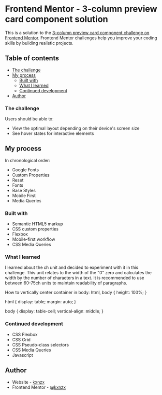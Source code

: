 # Frontend Mentor - 3-column preview card component solution

This is a solution to the [3-column preview card component challenge on Frontend Mentor](https://www.frontendmentor.io/challenges/3column-preview-card-component-pH92eAR2-). Frontend Mentor challenges help you improve your coding skills by building realistic projects.

## Table of contents

- [The challenge](#the-challenge)
- [My process](#my-process)
  - [Built with](#built-with)
  - [What I learned](#what-i-learned)
  - [Continued development](#continued-development)
- [Author](#author)

### The challenge

Users should be able to:

- View the optimal layout depending on their device's screen size
- See hover states for interactive elements

## My process

In chronological order:

- Google Fonts
- Custom Properties
- Reset
- Fonts
- Base Styles
- Mobile First
- Media Queries

### Built with

- Semantic HTML5 markup
- CSS custom properties
- Flexbox
- Mobile-first workflow
- CSS Media Queries

### What I learned

I learned about the ch unit and decided to experiment with it in this challenge. This unit relates to the width of the "0" zero and calculates the width by the number of characters in a text. It is recommended to use between 60-75ch units to maintain readability of paragraphs.

How to vertically center container in body:
html, body {
height: 100%;
}

html {
display: table;
margin: auto;
}

body {
display: table-cell;
vertical-align: middle;
}

### Continued development

- CSS Flexbox
- CSS Grid
- CSS Pseudo-class selectors
- CSS Media Queries
- Javascript

## Author

- Website - [kxnzx](https://github.com/kxnzx)
- Frontend Mentor - [@kxnzx](https://www.frontendmentor.io/profile/yourusername)
